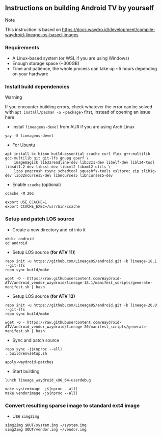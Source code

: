 ## Instructions on building Android TV by yourself

> [!NOTE]
> This instruction is based on https://docs.waydro.id/development/compile-waydroid-lineage-os-based-images

### Requirements
- A Linux-based system (or WSL if you are using Windows)
- Enough storage space (~300GB)
- Time and patience, the whole process can take up ~5 hours depending on your hardware

### Install build dependencies
> [!WARNING]
> If you encounter building errors, check whatever the error can be solved with `apt install/pacman -S <package>` first, instead of opening an issue here

- Install `lineageos-devel` from AUR if you are using Arch Linux
```shell
yay -S lineageos-devel
```

- For Ubuntu
```
apt install bc bison build-essential ccache curl flex g++-multilib gcc-multilib git git-lfs gnupg gperf \
    imagemagick lib32readline-dev lib32z1-dev libelf-dev liblz4-tool libsdl1.2-dev libssl-dev libxml2 libxml2-utils \
    lzop pngcrush rsync schedtool squashfs-tools xsltproc zip zlib1g-dev lib32ncurses5-dev libncurses5 libncurses5-dev
```

- Enable `ccache` (optional)
```shell
ccache -M 20G

export USE_CCACHE=1
export CCACHE_EXEC=/usr/bin/ccache
```

### Setup and patch LOS source
- Create a new directory and `cd` into it
```shell
mkdir android
cd android
```

- Setup LOS source **(for ATV 11)**)
```shell
repo init -u https://github.com/LineageOS/android.git -b lineage-18.1 --git-lfs
repo sync build/make

wget -O - https://raw.githubusercontent.com/Waydroid-ATV/android_vendor_waydroid/lineage-18.1/manifest_scripts/generate-manifest.sh | bash
```

- Setup LOS source **(for ATV 13)**
```shell
repo init -u https://github.com/LineageOS/android.git -b lineage-20.0 --git-lfs
repo sync build/make

wget -O - https://raw.githubusercontent.com/Waydroid-ATV/android_vendor_waydroid/lineage-20/manifest_scripts/generate-manifest.sh | bash
```

- Sync and patch source
```shell
repo sync -j$(nproc --all)
. build/envsetup.sh

apply-waydroid-patches
```

- Start building
```shell
lunch lineage_waydroid_x86_64-userdebug

make systemimage -j$(nproc --all)
make vendorimage -j$(nproc --all)
```

### Convert resulting sparse image to standard ext4 image
- Use `simg2img`
```shell
simg2img $OUT/system.img ~/system.img
simg2img $OUT/vendor.img ~/vendor.img
```
